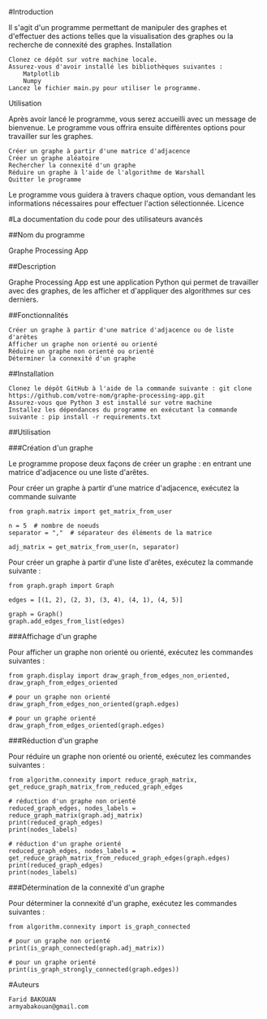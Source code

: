 #Introduction

Il s'agit d'un programme permettant de manipuler des graphes et d'effectuer des actions telles que la visualisation des graphes ou la recherche de connexité des graphes.
Installation

    Clonez ce dépôt sur votre machine locale.
    Assurez-vous d'avoir installé les bibliothèques suivantes :
        Matplotlib
        Numpy
    Lancez le fichier main.py pour utiliser le programme.

Utilisation

Après avoir lancé le programme, vous serez accueilli avec un message de bienvenue. Le programme vous offrira ensuite différentes options pour travailler sur les graphes.

    Créer un graphe à partir d'une matrice d'adjacence
    Créer un graphe aléatoire
    Rechercher la connexité d'un graphe
    Réduire un graphe à l'aide de l'algorithme de Warshall
    Quitter le programme

Le programme vous guidera à travers chaque option, vous demandant les informations nécessaires pour effectuer l'action sélectionnée.
Licence



#La documentation du code pour des utilisateurs avancés

##Nom du programme

Graphe Processing App


##Description

Graphe Processing App est une application Python qui permet de travailler avec des graphes, de les afficher et d'appliquer des algorithmes sur ces derniers.


##Fonctionnalités

    Créer un graphe à partir d'une matrice d'adjacence ou de liste d'arêtes
    Afficher un graphe non orienté ou orienté
    Réduire un graphe non orienté ou orienté
    Déterminer la connexité d'un graphe

##Installation

    Clonez le dépôt GitHub à l'aide de la commande suivante : git clone https://github.com/votre-nom/graphe-processing-app.git
    Assurez-vous que Python 3 est installé sur votre machine
    Installez les dépendances du programme en exécutant la commande suivante : pip install -r requirements.txt

##Utilisation

###Création d'un graphe

Le programme propose deux façons de créer un graphe : en entrant une matrice d'adjacence ou une liste d'arêtes.

Pour créer un graphe à partir d'une matrice d'adjacence, exécutez la commande suivante 
```
from graph.matrix import get_matrix_from_user

n = 5  # nombre de noeuds
separator = ","  # séparateur des éléments de la matrice

adj_matrix = get_matrix_from_user(n, separator)
```

Pour créer un graphe à partir d'une liste d'arêtes, exécutez la commande suivante :

```
from graph.graph import Graph

edges = [(1, 2), (2, 3), (3, 4), (4, 1), (4, 5)]

graph = Graph()
graph.add_edges_from_list(edges)
```
###Affichage d'un graphe

Pour afficher un graphe non orienté ou orienté, exécutez les commandes suivantes :


```
from graph.display import draw_graph_from_edges_non_oriented, draw_graph_from_edges_oriented

# pour un graphe non orienté
draw_graph_from_edges_non_oriented(graph.edges)

# pour un graphe orienté
draw_graph_from_edges_oriented(graph.edges)
```

###Réduction d'un graphe

Pour réduire un graphe non orienté ou orienté, exécutez les commandes suivantes :


```
from algorithm.connexity import reduce_graph_matrix, get_reduce_graph_matrix_from_reduced_graph_edges

# réduction d'un graphe non orienté
reduced_graph_edges, nodes_labels = reduce_graph_matrix(graph.adj_matrix)
print(reduced_graph_edges)
print(nodes_labels)

# réduction d'un graphe orienté
reduced_graph_edges, nodes_labels = get_reduce_graph_matrix_from_reduced_graph_edges(graph.edges)
print(reduced_graph_edges)
print(nodes_labels)
```

###Détermination de la connexité d'un graphe

Pour déterminer la connexité d'un graphe, exécutez les commandes suivantes :


```
from algorithm.connexity import is_graph_connected

# pour un graphe non orienté
print(is_graph_connected(graph.adj_matrix))

# pour un graphe orienté
print(is_graph_strongly_connected(graph.edges))
```

#Auteurs

    Farid BAKOUAN
    armyabakouan@gmail.com
